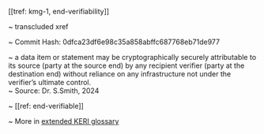 [[tref: kmg-1, end-verifiability]]

~ <!-- This is a copy of the saved remote text. Remove it if you like. It is automatically (re)generated --><span class="transcluded-xref-term">transcluded xref</span>

~ Commit Hash: 0dfca23df6e98c35a858abffc687768eb71de977

~ a data item or statement may be cryptographically securely attributable to its source (party at the source end) by any recipient verifier (party at the destination end) without reliance on any infrastructure not under the verifier’s ultimate control.  
~ Source: Dr. S.Smith, 2024

~ [[ref: end-verifiable]]

~ More in <a href="https://weboftrust.github.io/WOT-terms/docs/glossary/end-verifiability">extended KERI glossary</a>
